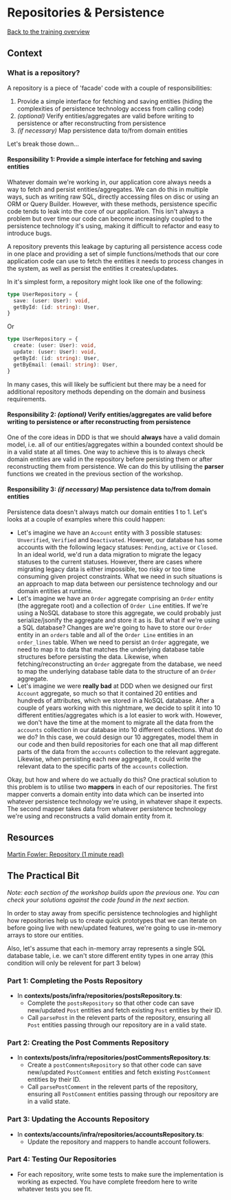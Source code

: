 # Repositories & Persistence

[Back to the training overview](https://github.com/PensionBee/ddd-workshop#ddd-workshop-overview)

## Context

### What is a repository?

A repository is a piece of 'facade' code with a couple of responsibilities:

1. Provide a simple interface for fetching and saving entities (hiding the complexities of persistence technology access from calling code)
2. *(optional)* Verify entities/aggregates are valid before writing to persistence or after reconstructing from persistence
3. *(if necessary)* Map persistence data to/from domain entities

Let's break those down...

#### Responsibility 1: Provide a simple interface for fetching and saving entities

Whatever domain we're working in, our application core always needs a way to fetch and persist entities/aggregates. We can do this in multiple ways, such as writing raw SQL, directly accessing files on disc or using an ORM or Query Builder. However, with these methods, persistence specific code tends to leak into the core of our application. This isn't always a problem but over time our code can become increasingly coupled to the persistence technology it's using, making it difficult to refactor and easy to introduce bugs.

A repository prevents this leakage by capturing all persistence access code in one place and providing a set of simple functions/methods that our core application code can use to fetch the entities it needs to process changes in the system, as well as persist the entities it creates/updates.

In it's simplest form, a repository might look like one of the following:

```ts
type UserRepository = {
  save: (user: User): void,
  getById: (id: string): User,
}
```

Or

```ts
type UserRepository = {
  create: (user: User): void,
  update: (user: User): void,
  getById: (id: string): User,
  getByEmail: (email: string): User,
}
```

In many cases, this will likely be sufficient but there may be a need for additional repository methods depending on the domain and business requirements.

#### Responsibility 2: *(optional)* Verify entities/aggregates are valid before writing to persistence or after reconstructing from persistence

One of the core ideas in DDD is that we should **always** have a valid domain model, i.e. all of our entities/aggregates within a bounded context should be in a valid state at all times. One way to achieve this is to always check domain entities are valid in the repository before persisting them or after reconstructing them from persistence. We can do this by utilising the **parser** functions we created in the previous section of the workshop.

#### Responsibility 3: *(if necessary)* Map persistence data to/from domain entities

Persistence data doesn't always match our domain entities 1 to 1. Let's looks at a couple of examples where this could happen:

- Let's imagine we have an `Account` entity with 3 possible statuses: `Unverified`, `Verified` and `Deactivated`. However, our database has some accounts with the following legacy statuses: `Pending`, `active` or `Closed`. In an ideal world, we'd run a data migration to migrate the legacy statuses to the current statuses. However, there are cases where migrating legacy data is either impossible, too risky or too time consuming given project constraints. What we need in such situations is an approach to map data between our persistence technology and our domain entities at runtime.
- Let's imagine we have an `Order` aggregate comprising an `Order` entity (the aggregate root) and a collection of `Order Line` entities. If we're using a NoSQL database to store this aggregate, we could probably just serialize/jsonify the aggregate and store it as is. But what if we're using a SQL database? Changes are we're going to have to store our `Order` entity in an `orders` table and all of the `Order Line` entities in an `order_lines` table. When we need to persist an `Order` aggregate, we need to map it to data that matches the underlying database table structures before persisting the data. Likewise, when fetching/reconstructing an `Order` aggregate from the database, we need to map the underlying database table data to the structure of an `Order` aggregate.
- Let's imagine we were **really bad** at DDD when we designed our first `Account` aggregate, so much so that it contained 20 entities and hundreds of attributes, which we stored in a NoSQL database. After a couple of years working with this nightmare, we decide to split it into 10 different entities/aggregates which is a lot easier to work with. However, we don't have the time at the moment to migrate all the data from the `accounts` collection in our database into 10 different collections. What do we do? In this case, we could design our 10 aggregates, model them in our code and then build repositories for each one that all map different parts of the data from the `accounts` collection to the relevant aggregate. Likewise, when persisting each new aggregate, it could write the relevant data to the specific parts of the `accounts` collection.

Okay, but how and where do we actually do this? One practical solution to this problem is to utilise two **mappers** in each of our repositories. The first mapper converts a domain entity into data which can be inserted into whatever persistence technology we're using, in whatever shape it expects. The second mapper takes data from whatever persistence technology we're using and reconstructs a valid domain entity from it.

## Resources

[Martin Fowler: Repository (1 minute read)](https://martinfowler.com/eaaCatalog/repository.html)

## The Practical Bit

*Note: each section of the workshop builds upon the previous one. You can check your solutions against the code found in the next section.*

In order to stay away from specific persistence technologies and highlight how repositories help us to create quick prototypes that we can iterate on before going live with new/updated features, we're going to use in-memory arrays to store our entities.

Also, let's assume that each in-memory array represents a single SQL database table, i.e. we can't store different entity types in one array (this condition will only be relevent for part 3 below)

### Part 1: Completing the Posts Repository

- In **contexts/posts/infra/repositories/postsRepository.ts**:
  - Complete the `postsRepository` so that other code can save new/updated `Post` entities and fetch existing `Post` entities by their ID.
  - Call `parsePost` in the relevent parts of the repository, ensuring all `Post` entities passing through our repository are in a valid state.

### Part 2: Creating the Post Comments Repository

- In **contexts/posts/infra/repositories/postCommentsRepository.ts**:
  - Create a `postCommentsRepository` so that other code can save new/updated `PostComment` entities and fetch existing `PostComment` entities by their ID.
  - Call `parsePostComment` in the relevent parts of the repository, ensuring all `PostComment` entities passing through our repository are in a valid state.

### Part 3: Updating the Accounts Repository

- In **contexts/accounts/infra/repositories/accountsRepository.ts**:
  - Update the repository and mappers to handle account followers.

### Part 4: Testing Our Repositories

- For each repository, write some tests to make sure the implementation is working as expected. You have complete freedom here to write whatever tests you see fit.
